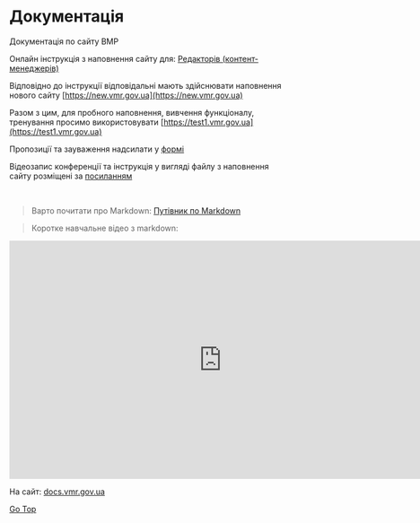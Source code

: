 # Документація



Документація по сайту ВМР

Онлайн інструкція з наповнення сайту для: 
[Редакторів (контент-менеджерів)](https://docs.vmr.gov.ua/ContentEditors/ContentEditor_Manual)


Відповідно до інструкції відповідальні мають здійснювати наповнення нового сайту  [https://new.vmr.gov.ua](https://new.vmr.gov.ua)

Разом з цим, для пробного наповнення, вивчення функціоналу, тренування просимо використовувати [https://test1.vmr.gov.ua](https://test1.vmr.gov.ua)


Пропозиції та зауваження надсилати у [формі](https://forms.gle/no5a82WQeeLBkDBd8)



Відеозапис конференції та інструкція у вигляді файлу з наповнення сайту розміщені за [посиланням](https://drive.google.com/drive/folders/1vxNdPGNhCKCb8g28nMzwHic48xQBBQK6?usp=sharing)

&nbsp;


> Варто почитати про Markdown:
> [Путівник по Markdown](https://markdown.rozh2sch.org.ua)

> Коротке навчальне відео з markdown:

<iframe width="756" height="425" src="https://www.youtube.com/embed/syrGPPekLHQ" title="YouTube video player" frameborder="0" allow="accelerometer; autoplay; clipboard-write; encrypted-media; gyroscope; picture-in-picture" allowfullscreen></iframe>





На сайт: 
[docs.vmr.gov.ua](https://docs.vmr.gov.ua)

[Go Top](#)
